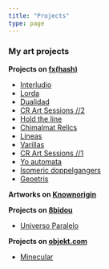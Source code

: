 ```yaml
---
title: "Projects"
type: page
---
```



### My art projects

**Projects on [fx(hash)](https://www.fxhash.xyz/)**

  * [Interludio](https://www.fxhash.xyz/generative/28472)
  * [Lorda](https://www.fxhash.xyz/generative/25540)
  * [Dualidad](https://www.fxhash.xyz/generative/23695)
  * [CR Art Sessions //2](https://www.fxhash.xyz/generative/22260)
  * [Hold the line](https://www.fxhash.xyz/generative/20554)
  * [Chimalmat Relics](https://www.fxhash.xyz/generative/19275)
  * [Lineas](https://www.fxhash.xyz/generative/18115)
  * [Varillas](https://www.fxhash.xyz/generative/16015)
  * [CR Art Sessions //1](https://www.fxhash.xyz/generative/14954)
  * [Yo automata](https://www.fxhash.xyz/generative/14427)
  * [Isomeric doppelgangers](https://www.fxhash.xyz/generative/13745)
  * [Geoetris](https://www.fxhash.xyz/generative/13194)

**Artworks on [Knownorigin](https://knownorigin.io/cristian-rohr)**

**Projects on [8bidou](https://www.8bidou.com/)**

  * [Universo Paralelo](https://ui.8bidou.com/inventory/?tab=2&addr=tz1fYx7JoBE8BNGAbhCKxEkFAufo3CH2Aa4r)


**Projects on [objekt.com](https://objkt.com/)**

  * [Minecular](https://objkt.com/collection/KT1TZzMc7b3xWVbuzs7GMmJXQWrJ1TR7Dz5o)
